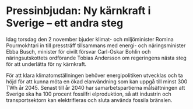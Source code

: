 # Pressinbjudan: Ny kärnkraft i Sverige – ett andra steg

Idag torsdag den 2 november bjuder klimat- och miljöminister Romina Pourmokhtari in till pressträff tillsammans med energi- och näringsminister Ebba Busch, minister för civilt försvar Carl-Oskar Bohlin och näringsutskottets ordförande Tobias Andersson om regeringens nästa steg för att underlätta för ny kärnkraft.

För att klara klimatomställningen behöver energipolitiken utvecklas och ta höjd för att kunna möta en ökad elanvändning som kan uppgå till minst 300 TWh år 2045. Senast till år 2040 har samarbetspartierna målsättningen att Sverige ska ha 100 procent fossilfri elproduktion, så att industrin och transportsektorn kan elektrifieras och sluta använda fossila bränslen.
